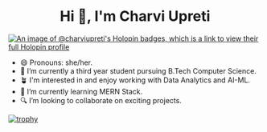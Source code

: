 <h1 align="center">Hi 👋, I'm Charvi Upreti</h1>

[![An image of @charviupreti's Holopin badges, which is a link to view their full Holopin profile](https://holopin.me/charviupreti)](https://holopin.io/@charviupreti)

- 😄 Pronouns: she/her.
- 🔭 I’m currently a third year student pursuing B.Tech Computer Science.
- 🪴 I'm interested in and enjoy working with Data Analytics and AI-ML.
- 🌱 I’m currently learning MERN Stack.
- 🔍 I’m looking to collaborate on exciting projects.

[![trophy](https://github-profile-trophy.vercel.app/?username=charviupreti&theme=chalk&row=1)](https://github.com/ryo-ma/github-profile-trophy)
  

  
<!--
**charviupreti/charviupreti** is a ✨ _special_ ✨ repository because its `README.md` (this file) appears on your GitHub profile.

Here are some ideas to get you started:

- 🔭 I’m currently working on ...
- 🌱 I’m currently learning ...
- 👯 I’m looking to collaborate on ...
- 🤔 I’m looking for help with ...
- 💬 Ask me about ...
- 📫 How to reach me: ...
- 😄 Pronouns: ...
- ⚡ Fun fact: ...
-->
